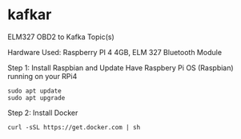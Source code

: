 # kafkar
ELM327 OBD2 to Kafka Topic(s)

Hardware Used: Raspberry PI 4 4GB, ELM 327 Bluetooth Module

Step 1: Install Raspbian and Update
Have Raspbery Pi OS (Raspbian) running on your RPi4
```
sudo apt update
sudo apt upgrade
```

Step 2: Install Docker
```
curl -sSL https://get.docker.com | sh
```
